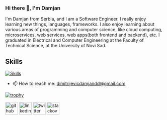 ### Hi there 👋, I'm Damjan
I'm Damjan from Serbia, and I am a Software Engineer. I really enjoy learning new things, languages, frameworks. I also enjoy learning about various areas of programming and computer science, like cloud computing, microservices, web services, web apps(both frontend and backend), etc. I graduated in Electrical and Computer Engineering at the Faculty of Technical Science, at the University of Novi Sad.

## Skills
[![Skills](https://skillicons.dev/icons?i=dotnet,cs,react,azure,aws,git,go,java,postgres,mysql,mongodb,docker,ts,js,sass,css,materialui,html,cpp,c)](https://skillicons.dev)

- 📫 How to reach me: dimitrijevicdamjandd@gmail.com 

[![trophy](https://github-profile-trophy.vercel.app/?username=daammiix)](https://github.com/ryo-ma/github-profile-trophy)

[<img src='https://cdn.jsdelivr.net/npm/simple-icons@3.0.1/icons/github.svg' alt='github' height='40'>](https://github.com/daammiix)  [<img src='https://cdn.jsdelivr.net/npm/simple-icons@3.0.1/icons/linkedin.svg' alt='linkedin' height='40'>](https://www.linkedin.com/in/damjan-dimitrijevic-146869232/)  [<img src='https://cdn.jsdelivr.net/npm/simple-icons@3.0.1/icons/twitter.svg' alt='twitter' height='40'>](https://twitter.com/DamjanDimi74342)  [<img src='https://cdn.jsdelivr.net/npm/simple-icons@3.0.1/icons/stackoverflow.svg' alt='stackoverflow' height='40'>](https://stackoverflow.com/users/20527953)  


